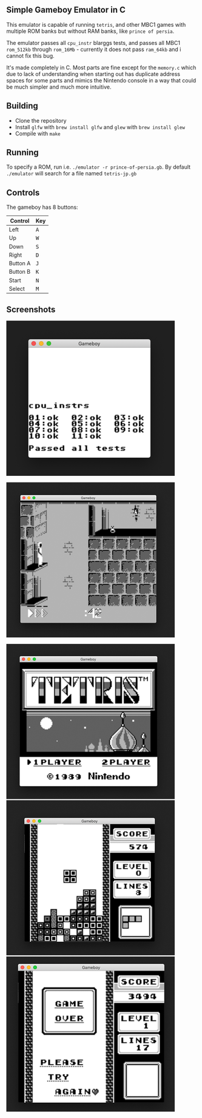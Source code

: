 ## Simple Gameboy Emulator in C

This emulator is capable of running `tetris`, and other MBC1 games with multiple ROM banks but without RAM banks, like `prince of persia`.

The emulator passes all `cpu_instr` blarggs tests, and passes all MBC1 `rom_512kb` through `rom_16Mb` - currently it does not pass `ram_64kb` and i cannot fix this bug.

It's made completely in C. Most parts are fine except for the `memory.c` which due to lack of understanding when starting out has duplicate address spaces for some parts and mimics the Nintendo console in a way that could be much simpler and much more intuitive.

## Building

* Clone the repository
* Install `glfw` with `brew install glfw` and `glew` with `brew install glew`
* Compile with `make`

## Running

To specify a ROM, run i.e. `./emulator -r prince-of-persia.gb`. By default `./emulator` will search for a file named `tetris-jp.gb`

## Controls

The gameboy has 8 buttons:

Control | Key
--------|-------
Left | <kbd>A</kbd>
Up | <kbd>W</kbd>
Down | <kbd>S</kbd>
Right | <kbd>D</kbd>
Button A | <kbd>J</kbd>
Button B | <kbd>K</kbd>
Start | <kbd>N</kbd>
Select | <kbd>M</kbd>

## Screenshots

![cpu_instr](https://github.com/alt-romes/gameboyemulator/blob/master/screenshots/cpu_instr.png?raw=true)

![prince of persia](https://github.com/alt-romes/gameboyemulator/blob/master/screenshots/prince_of_persia_1.png?raw=true)

![tetris opening screen](https://github.com/alt-romes/gameboyemulator/blob/master/screenshots/tetris_1.png?raw=true)
![tetris mid game](https://github.com/alt-romes/gameboyemulator/blob/master/screenshots/tetris_2.png?raw=true)
![tetris game over](https://github.com/alt-romes/gameboyemulator/blob/master/screenshots/tetris_3.png?raw=true)
